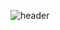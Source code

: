 ![header](https://capsule-render.vercel.app/api?type=waving&color=gradient&customColorList=8,9,10,11,30&height=300&section=header&text=Welcome%20to%20Hyejoo's%20Github!&fontSize=40)
